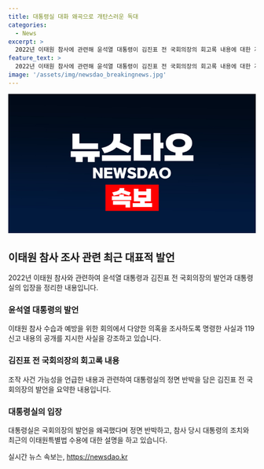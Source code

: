 ```yaml
---
title: 대통령실 대화 왜곡으로 개탄스러운 독대
categories:
  - News
excerpt: >
  2022년 이태원 참사에 관련해 윤석열 대통령이 김진표 전 국회의장의 회고록 내용에 대한 개탄을 표명했습니다. 대통령실은 국회의장 발언을 왜곡하고 있다고 반박하며, 참사 수습과 예방을 위한 회의에서 의혹을 전부 조사할 것을 지시했으며, 119 신고 내용까지 공개하라고 지시했다고 밝혔습니다. 더불어, 이태원특별법을 최근에도 수용했다고 덧붙였습니다.
feature_text: >
  2022년 이태원 참사에 관련해 윤석열 대통령이 김진표 전 국회의장의 회고록 내용에 대한 개탄을 표명했습니다. 대통령실은 국회의장 발언을 왜곡하고 있다고 반박하며, 참사 수습과 예방을 위한 회의에서 의혹을 전부 조사할 것을 지시했으며, 119 신고 내용까지 공개하라고 지시했다고 밝혔습니다. 더불어, 이태원특별법을 최근에도 수용했다고 덧붙였습니다.
image: '/assets/img/newsdao_breakingnews.jpg'
---
```


<p><img src="/assets/img/newsdao_breakingnews.jpg" alt="pcversion 속보" /></p>

<h2 data-ke-size="size26">이태원 참사 조사 관련 최근 대표적 발언</h2>

<p data-ke-size="size16">2022년 이태원 참사와 관련하여 윤석열 대통령과 김진표 전 국회의장의 발언과 대통령실의 입장을 정리한 내용입니다.</p>

<h3>윤석열 대통령의 발언</h3>

<p data-ke-size="size16">이태원 참사 수습과 예방을 위한 회의에서 다양한 의혹을 조사하도록 명령한 사실과 119 신고 내용의 공개를 지시한 사실을 강조하고 있습니다.</p>

<h3>김진표 전 국회의장의 회고록 내용</h3>

<p data-ke-size="size16">조작 사건 가능성을 언급한 내용과 관련하여 대통령실의 정면 반박을 담은 김진표 전 국회의장의 발언을 요약한 내용입니다.</p>

<h3>대통령실의 입장</h3>

<p data-ke-size="size16">대통령실은 국회의장의 발언을 왜곡했다며 정면 반박하고, 참사 당시 대통령의 조치와 최근의 이태원특별법 수용에 대한 설명을 하고 있습니다.</p>
실시간 뉴스 속보는, <a href="https://newsdao.kr" rel="dofollow">https://newsdao.kr</a>


